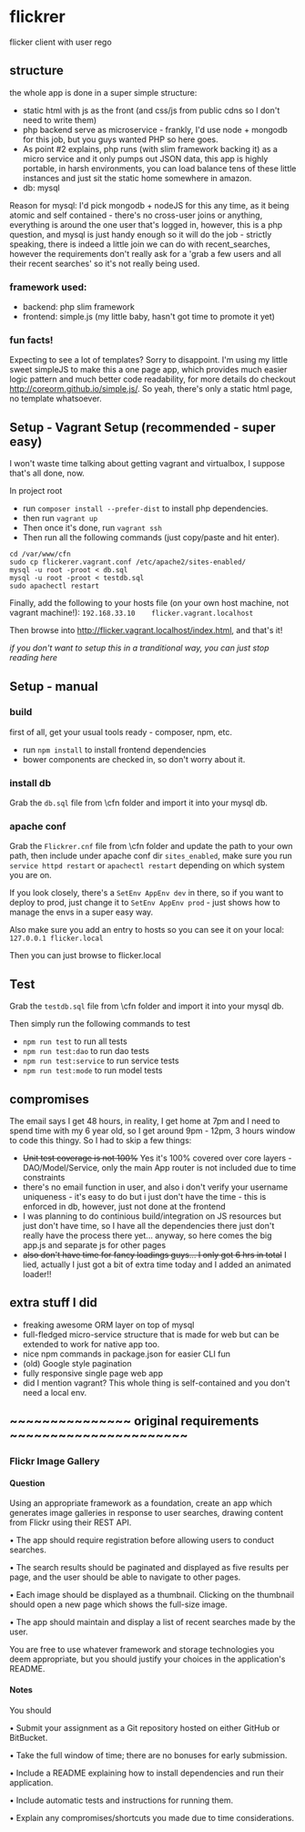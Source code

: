 # flickrer
flicker client with user rego

## structure
the whole app is done in a super simple structure:
- static html with js as the front (and css/js from public cdns so I don't need to write them)
- php backend serve as microservice - frankly, I'd use node + mongodb for this job, but you guys wanted PHP so here goes.
- As point #2 explains, php runs (with slim framework backing it) as a micro service and it only pumps out JSON data, this app is highly portable, in harsh environments, you can load balance tens of these little instances and just sit the static home somewhere in amazon. 
- db: mysql

Reason for mysql: I'd pick mongodb + nodeJS for this any time, as it being atomic and self contained - there's no cross-user joins or anything, everything is around the one user that's logged in, however, this is a php question, and mysql is just handy enough so it will do the job - strictly speaking, there is indeed a little join we can do with recent_searches, however the requirements don't really ask for a 'grab a few users and all their recent searches' so it's not really being used.

### framework used:
- backend: php slim framework
- frontend: simple.js (my little baby, hasn't got time to promote it yet)

### fun facts!
Expecting to see a lot of templates? Sorry to disappoint. I'm using my little sweet simpleJS to make this a one page app, which provides much easier logic pattern and much better code readability, for more details do checkout http://coreorm.github.io/simple.js/. So yeah, there's only a static html page, no template whatsoever.

## Setup - Vagrant Setup (recommended - super easy)
I won't waste time talking about getting vagrant and virtualbox, I suppose that's all done, now.

In project root

- run `composer install --prefer-dist` to install php dependencies.
- then run `vagrant up`
- Then once it's done, run `vagrant ssh`
- Then run all the following commands (just copy/paste and hit enter).

```
cd /var/www/cfn
sudo cp flickerer.vagrant.conf /etc/apache2/sites-enabled/
mysql -u root -proot < db.sql
mysql -u root -proot < testdb.sql
sudo apachectl restart
```

Finally, add the following to your hosts file (on your own host machine, not vagrant machine!):
```192.168.33.10	flicker.vagrant.localhost```

Then browse into http://flicker.vagrant.localhost/index.html, and that's it!

*if you don't want to setup this in a tranditional way, you can just stop reading here*


## Setup - manual

### build
first of all, get your usual tools ready - composer, npm, etc. 
 
- run `npm install` to install frontend dependencies
- bower components are checked in, so don't worry about it.

### install db
Grab the `db.sql` file from \cfn folder and import it into your mysql db.

### apache conf
Grab the `Flickrer.cnf` file from \cfn folder and update the path to your own path, then include under apache conf dir `sites_enabled`, make sure you run `service httpd restart` or `apachectl restart` depending on which system you are on.

If you look closely, there's a `SetEnv AppEnv dev` in there, so if you want to deploy to prod, just change it to `SetEnv AppEnv prod` - just shows how to manage the envs in a super easy way.

Also make sure you add an entry to hosts so you can see it on your local:
`127.0.0.1 flicker.local`

Then you can just browse to flicker.local

## Test
Grab the `testdb.sql` file from \cfn folder and import it into your mysql db. 

Then simply run the following commands to test
- `npm run test` to run all tests
- `npm run test:dao` to run dao tests
- `npm run test:service` to run service tests
- `npm run test:mode` to run model tests

## compromises
The email says I get 48 hours, in reality, I get home at 7pm and I need to spend time with my 6 year old, so I get around 9pm - 12pm, 3 hours window to code this thingy. So I had to skip a few things:

- <strike>Unit test coverage is not 100%</strike> Yes it's 100% covered over core layers - DAO/Model/Service, only the main App router is not included due to time constraints
- there's no email function in user, and also i don't verify your username uniqueness - it's easy to do but i just don't have the time - this is enforced in db, however, just not done at the frontend
- I was planning to do continious build/integration on JS resources but just don't have time, so I have all the dependencies there just don't really have the process there yet... anyway, so here comes the big app.js and separate js for other pages
- <strike>also don't have time for fancy loadings guys... I only got 6 hrs in total</strike> I lied, actually I just got a bit of extra time today and I added an animated loader!!

## extra stuff I did
- freaking awesome ORM layer on top of mysql
- full-fledged micro-service structure that is made for web but can be extended to work for native app too.
- nice npm commands in package.json for easier CLI fun
- (old) Google style pagination
- fully responsive single page web app
- did I mention vagrant? This whole thing is self-contained and you don't need a local env.


## ~~~~~~~~~~~~~~~ original requirements ~~~~~~~~~~~~~~~~~~~~~~

### Flickr Image Gallery

#### Question

Using an appropriate framework as a foundation, create an app which 
generates image galleries in response to user searches, drawing content 
from Flickr using their REST API.

• The app should require registration before allowing users to conduct searches.

• The search results should be paginated and displayed as five results per page, and the user should be able to navigate to other pages.

• Each image should be displayed as a thumbnail. Clicking on the thumbnail should open a new page which shows the full-size image.

• The app should maintain and display a list of recent searches made by the user. 

You are free to use whatever framework and storage technologies you deem appropriate, but you should justify your choices in the application's README.

#### Notes

You should

• Submit your assignment as a Git repository hosted on either GitHub or BitBucket.

• Take the full window of time; there are no bonuses for early submission.

• Include a README explaining how to install dependencies and run their application.

• Include automatic tests and instructions for running them.

• Explain any compromises/shortcuts you made due to time considerations.
